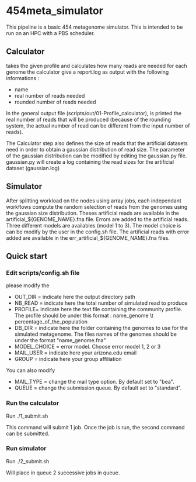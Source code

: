 # 454meta_simulator

This pipeline is a basic 454 metagenome simulator. This is intended to be run on an HPC with a PBS scheduler.

## Calculator
takes the given profile and calculates how many reads are needed for each genome
the calculator give a report.log as output with the following informations :
- name
- real number of reads needed
- rounded number of reads needed

In the general output file (scripts/out/01-Profile_calculator), is printed the real number of reads that will be produced (because of the rounding system, the actual number of read can be different from the input number of reads).

The Calculator step also defines the size of reads that the artificial datasets need in order to obtain a gaussian distribution of read size. The parameter of the gaussian distribution can be modified by editing the gaussian.py file. 
gaussian.py will create a log containing the read sizes for the artificial dataset (gaussian.log)

## Simulator
After splitting workload on the nodes using array jobs, each independant workflows compute the random selection of reads from the genomes using the gaussian size distribution. Theses artificial reads are available in the artificial_${GENOME_NAME}.fna file. 
Errors are added to the artificial reads. Three different models are availables (model 1 to 3). The model choice is can be modify by the user in the config.sh file. 
The artificial reads with error added are available in the err_artificial_${GENOME_NAME}.fna files.

## Quick start

### Edit scripts/config.sh file

please modify the

  - OUT_DIR = indicate here the output directory path
  - NB_READ = indicate here the total number of simulated read to produce
  - PROFILE= indicate here the text file containing the community profile. The profile should be under this format :
      name_genome \t percentage_of_the_population
  - DB_DIR = indicate here the folder containing the genomes to use for the simulated metagenome. The files names of the genomes should be under the format "name_genome.fna"
  - MODEL_CHOICE = error model. Choose error model 1, 2 or 3
  - MAIL_USER = indicate here your arizona.edu email
  - GROUP = indicate here your group affiliation

You can also modify

  - MAIL_TYPE = change the mail type option. By default set to "bea".
  - QUEUE = change the submission queue. By default set to "standard".
  
  ### Run the calculator
  
  Run ./1_submit.sh
  
  This command will submit 1 job. Once the job is run, the second command can be submitted.
  
  ### Run simulator
  
  Run ./2_submit.sh
  
  Will place in queue 2 successive jobs in queue.
